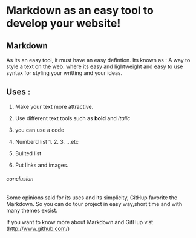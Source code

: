 # Markdown as an easy tool to develop your website!



## Markdown
As its an easy tool, it must have an easy defintion.
Its known as : A way to style a text on the web. where its easy and lightweight and easy to use syntax for styling your writting and your ideas.

## Uses :
1. Make your text more attractive.

2. Use different text tools such as **bold** and *Italic*

3. you can use a code

4. Numberd list 1. 2. 3. ...etc

5. Bullted list 

6. Put links and images.

###### conclusion
Some opinions said for its uses and its simplicity, GitHup favorite the Markdown. So you can do tour project in easy way,short time and with many themes exsist.

If you want to know more about Markdown and GitHup vist (http://www.github.com/)





